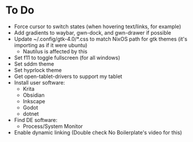 # To Do

- Force cursor to switch states (when hovering text/links, for example)
- Add gradients to waybar, gwn-dock, and gwn-drawer if possible
- Update ~/.config/gtk-4.0/*.css to match NixOS path for gtk themes (it's importing as if it were ubuntu)
    - Nautilus is affected by this
- Set f11 to toggle fullscreen (for all windows)
- Set sddm theme
- Set hyprlock theme
- Get open-tablet-drivers to support my tablet
- Install user software:
    - Krita
    - Obsidian
    - Inkscape
    - Godot
    - dotnet
- Find DE software:
    - Process/System Monitor
- Enable dynamic linking (Double check No Boilerplate's video for this)